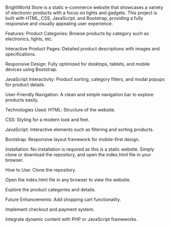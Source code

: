 BrightWorld Store is a static e-commerce website that showcases a variety of electronic products with a focus on lights and gadgets. This project is built with HTML, CSS, JavaScript, and Bootstrap, providing a fully responsive and visually appealing user experience.

Features:
Product Categories: Browse products by category such as electronics, lights, etc.

Interactive Product Pages: Detailed product descriptions with images and specifications.

Responsive Design: Fully optimized for desktops, tablets, and mobile devices using Bootstrap.

JavaScript Interactivity: Product sorting, category filters, and modal popups for product details.

User-Friendly Navigation: A clean and simple navigation bar to explore products easily.

Technologies Used:
HTML: Structure of the website.

CSS: Styling for a modern look and feel.

JavaScript: Interactive elements such as filtering and sorting products.

Bootstrap: Responsive layout framework for mobile-first design.

Installation:
No installation is required as this is a static website. Simply clone or download the repository, and open the index.html file in your browser.

How to Use:
Clone the repository.

Open the index.html file in any browser to view the website.

Explore the product categories and details.

Future Enhancements:
Add shopping cart functionality.

Implement checkout and payment system.

Integrate dynamic content with PHP or JavaScript frameworks.

